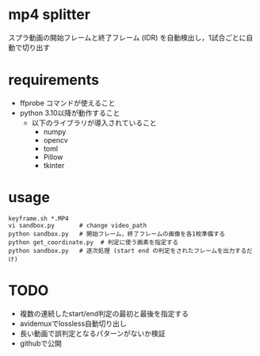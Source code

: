 # mp4 splitter

スプラ動画の開始フレームと終了フレーム (IDR) を自動検出し，1試合ごとに自動で切り出す

# requirements

- ffprobe コマンドが使えること
- python 3.10以降が動作すること
    - 以下のライブラリが導入されていること
        - numpy
        - opencv
        - toml
        - Pillow
        - tkinter

# usage

```shell
keyframe.sh *.MP4
vi sandbox.py       # change video_path
python sandbox.py   # 開始フレーム，終了フレームの画像を各1枚準備する
python get_coordinate.py  # 判定に使う画素を指定する
python sandbox.py   # 逐次処理 (start end の判定をされたフレームを出力するだけ)
```

# TODO

- 複数の連続したstart/end判定の最初と最後を指定する
- avidemuxでlossless自動切り出し
- 長い動画で誤判定となるパターンがないか検証
- githubで公開